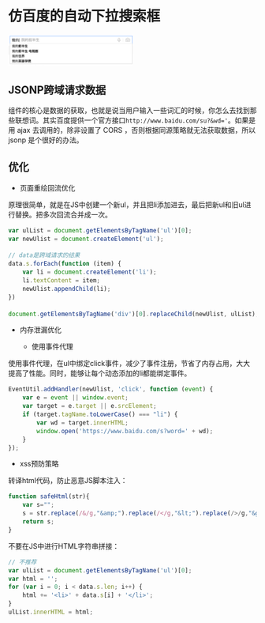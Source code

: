 # 仿百度的自动下拉搜索框

<img src="./img/demo.png" alt="demo" width="50%" />

## JSONP跨域请求数据

组件的核心是数据的获取，也就是说当用户输入一些词汇的时候，你怎么去找到那些联想词。其实百度提供一个官方接口`http://www.baidu.com/su?&wd='`。如果是用 ajax 去调用的，除非设置了 CORS ，否则根据同源策略就无法获取数据，所以 jsonp 是个很好的办法。

## 优化

* 页面重绘回流优化

原理很简单，就是在JS中创建一个新ul，并且把li添加进去，最后把新ul和旧ul进行替换。把多次回流合并成一次。

```js
var ulList = document.getElementsByTagName('ul')[0];
var newUlist = document.createElement('ul');

// data是跨域请求的结果
data.s.forEach(function (item) {
    var li = document.createElement('li');
    li.textContent = item;
    newUlist.appendChild(li);
})

document.getElementsByTagName('div')[0].replaceChild(newUlist, ulList);
```

* 内存泄漏优化

  *  使用事件代理

使用事件代理，在ul中绑定click事件，减少了事件注册，节省了内存占用，大大提高了性能。同时，能够让每个动态添加的li都能绑定事件。

```js
EventUtil.addHandler(newUlist, 'click', function (event) {
    var e = event || window.event;
    var target = e.target || e.srcElement;
    if (target.tagName.toLowerCase() === "li") {
        var wd = target.innerHTML;
        window.open('https://www.baidu.com/s?word=' + wd);
    }
});
```

* xss预防策略

转译html代码，防止恶意JS脚本注入：

```js
function safeHtml(str){
    var s="";
    s = str.replace(/&/g,"&amp;").replace(/</g,"&lt;").replace(/>/g,"&gt;");
    return s;
}
```

不要在JS中进行HTML字符串拼接：

```js
// 不推荐
var ulList = document.getElementsByTagName('ul')[0];
var html = '';
for (var i = 0; i < data.s.len; i++) {
    html += '<li>' + data.s[i] + '</li>';
}
ulList.innerHTML = html;
```
